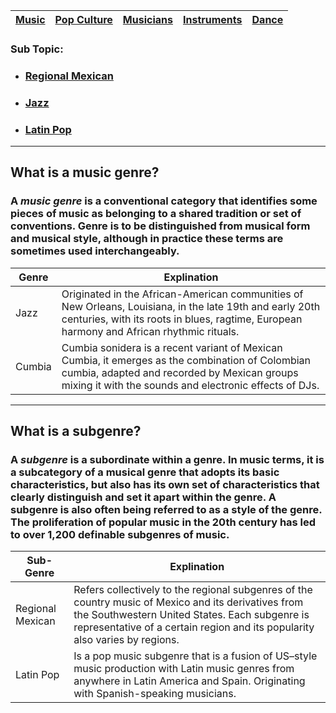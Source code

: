| [Music](music.md) | [Pop Culture](pop-culutre)| [Musicians](musicians.md) | [Instruments](instruments.md) | [Dance](dance.md) |
| -------- | ------- | ------- | ------ | -------- |


### Sub Topic:
- ### [Regional Mexican](Regional-Mexican.md)
- ### [Jazz](Jazz.md)
- ### [Latin Pop](Latin-Pop.md)
___

## What is a music genre?
### A *music genre* is a conventional category that identifies some pieces of music as belonging to a shared tradition or set of conventions. Genre is to be distinguished from musical form and musical style, although in practice these terms are sometimes used interchangeably.


| Genre | Explination|
| ---------------| --------|
| Jazz | Originated in the African-American communities of New Orleans, Louisiana, in the late 19th and early 20th centuries, with its roots in blues, ragtime, European harmony and African rhythmic rituals. |
| Cumbia | Cumbia sonidera is a recent variant of Mexican Cumbia, it emerges as the combination of Colombian cumbia, adapted and recorded by Mexican groups mixing it with the sounds and electronic effects of DJs. |
___


## What is a subgenre?
### A *subgenre* is a subordinate within a genre. In music terms, it is a subcategory of a musical genre that adopts its basic characteristics, but also has its own set of characteristics that clearly distinguish and set it apart within the genre. A subgenre is also often being referred to as a style of the genre. The proliferation of popular music in the 20th century has led to over 1,200 definable subgenres of music.

| Sub-Genre | Explination|
| ---------------| --------|
| Regional Mexican  | Refers collectively to the regional subgenres of the country music of Mexico and its derivatives from the Southwestern United States. Each subgenre is representative of a certain region and its popularity also varies by regions. |
| Latin Pop | Is a pop music subgenre that is a fusion of US–style music production with Latin music genres from anywhere in Latin America and Spain. Originating with Spanish-speaking musicians.

